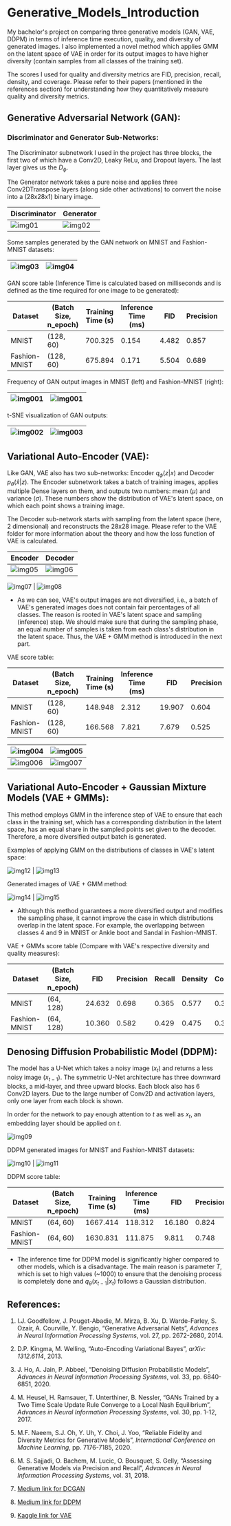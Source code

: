 # Generative_Models_Introduction

My bachelor's project on comparing three generative models (GAN, VAE, DDPM) in terms of inference time execution, quality, and diversity of generated images. I also implemented a novel method which applies GMM on the latent space of VAE in order for its output images to have higher diversity (contain samples from all classes of the training set). 

The scores I used for quality and diversity metrics are FID, precision, recall, density, and coverage. Please refer to their papers (mentioned in the references section) for understanding how they quantitatively measure quality and diversity metrics. 

## Generative Adversarial Network (GAN): 

### Discriminator and Generator Sub-Networks: 

The Discriminator subnetwork I used in the project has three blocks, the first two of which have a Conv2D, Leaky ReLu, and Dropout layers. The last layer gives us the $D_\phi$.

The Generator network takes a pure noise and applies three Conv2DTranspose layers (along side other activations) to convert the noise into a (28x28x1) binary image.

| Discriminator | Generator |
| --- | --- |
![img01](./res_images/GAN_1.JPG) | ![img02](./res_images/GAN_gen_2.JPG) |

Some samples generated by the GAN network on MNIST and Fashion-MNIST datasets:

![img03](./res_images/GAN_3.JPG) | ![img04](./res_images/GAN_4.JPG) |
| --- | --- |

GAN score table (Inference Time is calculated based on  milliseconds and is defined as the time required for one image to be generated):

| Dataset | (Batch Size, n_epoch) | Training Time (s) | Inference Time (ms) | FID | Precision | Recall | Density | Coverage |
| --- | --- | --- | --- | --- | --- | --- | --- | --- |
| MNIST | (128, 60) | 700.325 | 0.154 | 4.482 | 0.857 | 0.861 | 0.736 | 0.723 |
| Fashion-MNIST | (128, 60) | 675.894  | 0.171 | 5.504 | 0.689 | 0.813 | 0.585 | 0.619 |

Frequency of GAN output images in MNIST (left) and Fashion-MNIST (right):

![img001](./res_images/GAN_freq_MNIST.JPG) | ![img001](./res_images/GAN_freq_FMNIST.JPG)|
| --- | --- |

t-SNE visualization of GAN outputs:

![img002](./res_images/t-SNE_GAN_MNIST.JPG) | ![img003](./res_images/t-SNE_GAN_FMNIST.JPG)|
| --- | --- |

## Variational Auto-Encoder (VAE): 

Like GAN, VAE also has two sub-networks: Encoder $q_\phi(z|x)$ and Decoder $p_\theta(\hat{x}|z)$. The Encoder subnetwork takes a batch of training images, applies multiple Dense layers on them, and outputs two numbers: mean ($\mu$) and variance ($\sigma$). These numbers show the distribution of VAE's latent space, on which each point shows a training image.

The Decoder sub-network starts with sampling from the latent space (here, 2 dimensional) and reconstructs the 28x28 image. Please refer to the VAE folder for more information about the theory and how the loss function of VAE is calculated.  

| Encoder | Decoder |
| --- | --- |
![img05](./res_images/VAE_1.JPG) | ![img06](./res_images/VAE_2.JPG) |


![img07](./res_images/VAE_3.JPG) | ![img08](./res_images/VAE_4.JPG)

* As we can see, VAE's output images are not diversified, i.e., a batch of VAE's generated images does not contain fair percentages of all classes. The reason is rooted in VAE's latent space and sampling (inference) step. We should make sure that during the sampling phase, an equal number of samples is taken from each class's distribution in the latent space. Thus, the VAE + GMM method is introduced in the next part.  

VAE score table:

| Dataset | (Batch Size, n_epoch) | Training Time (s) | Inference Time (ms) | FID | Precision | Recall | Density | Coverage |
| --- | --- | --- | --- | --- | --- | --- | --- | --- |
| MNIST | (128, 60) | 148.948 | 2.312 | 19.907 | 0.604 | 0.523 | 0.519 | 0.492 |
| Fashion-MNIST | (128, 60) | 166.568  | 7.821 | 7.679 | 0.525 | 0.540 | 0.442 | 0.491 |

![img004](./res_images/VAE_freq_MNIST.JPG) | ![img005](./res_images/VAE_freq_FMNIST.JPG)|
| --- | --- |
![img006](./res_images/t-SNE_VAE_MNIST.JPG) | ![img007](./res_images/t-SNE_VAE_FMNIST.JPG)|

## Variational Auto-Encoder + Gaussian Mixture Models (VAE + GMMs):

This method employs GMM in the inference step of VAE to ensure that each class in the training set, which has a corresponding distribution in the latent space, has an equal share in the sampled points set given to the decoder. Therefore, a more diversified output batch is generated.

Examples of applying GMM on the distributions of classes in VAE's latent space: 

![img12](./res_images/VAE+GMM_1.JPG) | ![img13](./res_images/VAE+GMM_2.JPG)

Generated images of VAE + GMM method:

![img14](./res_images/VAE+GMM_3.JPG) | ![img15](./res_images/VAE+GMM_4.JPG)

* Although this method guarantees a more diversified output and modifies the sampling phase, it cannot improve the case in which distributions overlap in the latent space. For example, the overlapping between classes 4 and 9 in MNIST or Ankle boot and Sandal in Fashion-MNIST.

VAE + GMMs score table (Compare with VAE's respective diversity and quality measures):

| Dataset | (Batch Size, n_epoch) | FID | Precision | Recall | Density | Coverage |
| --- | --- | --- | --- | --- | --- | --- |
| MNIST | (64, 128) | 24.632 | 0.698 | 0.365 | 0.577 | 0.367 |
| Fashion-MNIST | (64, 128) | 10.360 | 0.582 | 0.429 | 0.475 | 0.392 |

## Denosing Diffusion Probabilistic Model (DDPM): 

The model has a U-Net which takes a noisy image ($x_{t}$) and returns a less noisy image ($x_{t-1}$). The symmetric U-Net architecture has three downward blocks, a mid-layer, and three upward blocks. Each block also has 6 Conv2D layers. Due to the large number of Conv2D and activation layers, only one layer from each block is shown. 

In order for the network to pay enough attention to $t$ as well as $x_t$, an embedding layer should be applied on $t$.  

![img09](./res_images/DDPM_1.JPG)

DDPM generated images for MNIST and Fashion-MNIST datasets:

![img10](./res_images/DDPM_2.JPG) | ![img11](./res_images/DDPM_3.JPG)

DDPM score table:

| Dataset | (Batch Size, n_epoch) | Training Time (s) | Inference Time (ms) | FID | Precision | Recall | Density | Coverage |
| --- | --- | --- | --- | --- | --- | --- | --- | --- |
| MNIST | (64, 60) | 1667.414 | 118.312 | 16.180 | 0.824 | 0.859 | 0.693 | 0.688 |
| Fashion-MNIST | (64, 60) | 1630.831  | 111.875 | 9.811 | 0.748 | 0.656 | 0.606 | 0.536 |

* The inference time for DDPM model is significantly higher compared to other models, which is a disadvantage. The main reason is parameter $T$, which is set to high values (~1000) to ensure that the denoising process is completely done and $q_{\theta}(x_{t-1} | x_{t})$ follows a Gaussian distribution.

## References: 

1. I.J. Goodfellow, J. Pouget-Abadie, M. Mirza, B. Xu, D. Warde-Farley, S. Ozair, A. Courville, Y. Bengio, “Generative Adversarial Nets”, *Advances in Neural Information Processing Systems*, vol. 27, pp. 2672-2680, 2014.

2. D.P. Kingma, M. Welling, “Auto-Encoding Variational Bayes”, *arXiv: 1312.6114*, 2013.

3. J. Ho, A. Jain, P. Abbeel, “Denoising Diffusion Probabilistic Models”, *Advances in Neural Information Processing Systems*, vol. 33, pp. 6840-6851, 2020.

4. M. Heusel, H. Ramsauer, T. Unterthiner, B. Nessler, “GANs Trained by a Two Time Scale Update Rule Converge to a Local Nash Equilibrium”, *Advances in Neural Information Processing Systems*, vol. 30, pp. 1-12, 2017.

5. M.F. Naeem, S.J. Oh, Y. Uh, Y. Choi, J. Yoo, “Reliable Fidelity and Diversity Metrics for Generative Models”, *International Conference on Machine Learning*, pp. 7176-7185, 2020.

6. M. S. Sajjadi, O. Bachem, M. Lucic, O. Bousquet, S. Gelly, “Assessing Generative Models via Precision and Recall”, *Advances in Neural Information Processing Systems*, vol. 31, 2018.

7. [Medium link for DCGAN](https://towardsdatascience.com/image-generation-in-10-minutes-with-generative-adversarial-networks-c2afc56bfa3b)

8. [Medium link for DDPM](https://medium.com/mlearning-ai/enerating-images-with-ddpms-a-pytorch-implementation-cef5a2ba8cb1)  

9. [Kaggle link for VAE](https://www.kaggle.com/code/mersico/variational-auto-encoder-from-scratch)
